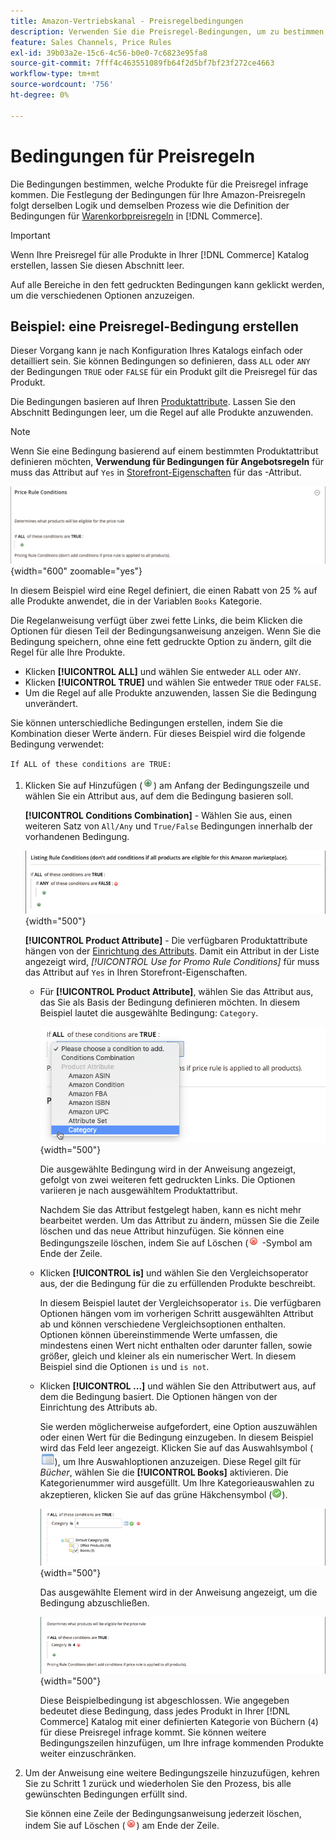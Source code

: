 ```yaml
---
title: Amazon-Vertriebskanal - Preisregelbedingungen
description: Verwenden Sie die Preisregel-Bedingungen, um zu bestimmen, welche Produkte für die Regel des Listenpreises infrage kommen.
feature: Sales Channels, Price Rules
exl-id: 39b03a2e-15c6-4c56-b0e0-7c6823e95fa8
source-git-commit: 7fff4c463551089fb64f2d5bf7bf23f272ce4663
workflow-type: tm+mt
source-wordcount: '756'
ht-degree: 0%

---
```


# Bedingungen für Preisregeln

Die Bedingungen bestimmen, welche Produkte für die Preisregel infrage kommen. Die Festlegung der Bedingungen für Ihre Amazon-Preisregeln folgt derselben Logik und demselben Prozess wie die Definition der Bedingungen für [Warenkorbpreisregeln](https://experienceleague.adobe.com/docs/commerce-admin/marketing/promotions/cart-rules/price-rules-cart.html) in [!DNL Commerce].

>[!IMPORTANT]
>
>Wenn Ihre Preisregel für alle Produkte in Ihrer [!DNL Commerce] Katalog erstellen, lassen Sie diesen Abschnitt leer.

Auf alle Bereiche in den fett gedruckten Bedingungen kann geklickt werden, um die verschiedenen Optionen anzuzeigen.

## Beispiel: eine Preisregel-Bedingung erstellen

Dieser Vorgang kann je nach Konfiguration Ihres Katalogs einfach oder detailliert sein. Sie können Bedingungen so definieren, dass `ALL` oder `ANY` der Bedingungen `TRUE` oder `FALSE` für ein Produkt gilt die Preisregel für das Produkt.

Die Bedingungen basieren auf Ihren [Produktattribute](https://experienceleague.adobe.com/docs/commerce-admin/catalog/product-attributes/product-attributes.html). Lassen Sie den Abschnitt Bedingungen leer, um die Regel auf alle Produkte anzuwenden.

>[!NOTE]
>
>Wenn Sie eine Bedingung basierend auf einem bestimmten Produktattribut definieren möchten, **Verwendung für Bedingungen für Angebotsregeln** für muss das Attribut auf `Yes` in [Storefront-Eigenschaften](https://experienceleague.adobe.com/docs/commerce-admin/catalog/product-attributes/create/attribute-product-create.html) für das -Attribut.

![Bedingung der Preisregel - Zeile 1](assets/ob-price-rules-condition-1.png){width="600" zoomable="yes"}

In diesem Beispiel wird eine Regel definiert, die einen Rabatt von 25 % auf alle Produkte anwendet, die in der Variablen `Books` Kategorie.

Die Regelanweisung verfügt über zwei fette Links, die beim Klicken die Optionen für diesen Teil der Bedingungsanweisung anzeigen. Wenn Sie die Bedingung speichern, ohne eine fett gedruckte Option zu ändern, gilt die Regel für alle Ihre Produkte.

- Klicken **[!UICONTROL ALL]** und wählen Sie entweder `ALL` oder `ANY`.
- Klicken **[!UICONTROL TRUE]** und wählen Sie entweder `TRUE` oder `FALSE`.
- Um die Regel auf alle Produkte anzuwenden, lassen Sie die Bedingung unverändert.

Sie können unterschiedliche Bedingungen erstellen, indem Sie die Kombination dieser Werte ändern. Für dieses Beispiel wird die folgende Bedingung verwendet:

`If ALL of these conditions are TRUE:`

1. Klicken Sie auf Hinzufügen (![Symbol hinzufügen](assets/btn-add-grn.png)) am Anfang der Bedingungszeile und wählen Sie ein Attribut aus, auf dem die Bedingung basieren soll.

   **[!UICONTROL Conditions Combination]** - Wählen Sie aus, einen weiteren Satz von `All/Any` und `True/False` Bedingungen innerhalb der vorhandenen Bedingung.

   ![Kombination von Preisregelbedingungen](assets/ob-conditions-combinations.png){width="500"}

   **[!UICONTROL Product Attribute]** - Die verfügbaren Produktattribute hängen von der [Einrichtung des Attributs](https://experienceleague.adobe.com/docs/commerce-admin/catalog/product-attributes/create/attribute-product-create.html). Damit ein Attribut in der Liste angezeigt wird, *[!UICONTROL Use for Promo Rule Conditions]* für muss das Attribut auf `Yes` in Ihren Storefront-Eigenschaften.

   - Für **[!UICONTROL Product Attribute]**, wählen Sie das Attribut aus, das Sie als Basis der Bedingung definieren möchten. In diesem Beispiel lautet die ausgewählte Bedingung: `Category`.

     ![Bedingung für Preisregel - Zeile 2, Teil 2](assets/ob-price-rule-condition-2.png){width="500"}

     Die ausgewählte Bedingung wird in der Anweisung angezeigt, gefolgt von zwei weiteren fett gedruckten Links. Die Optionen variieren je nach ausgewähltem Produktattribut.

     Nachdem Sie das Attribut festgelegt haben, kann es nicht mehr bearbeitet werden. Um das Attribut zu ändern, müssen Sie die Zeile löschen und das neue Attribut hinzufügen. Sie können eine Bedingungszeile löschen, indem Sie auf Löschen (![Löschsymbol](assets/btn-del-red.png) -Symbol am Ende der Zeile.

   - Klicken **[!UICONTROL is]** und wählen Sie den Vergleichsoperator aus, der die Bedingung für die zu erfüllenden Produkte beschreibt.

     In diesem Beispiel lautet der Vergleichsoperator `is`. Die verfügbaren Optionen hängen vom im vorherigen Schritt ausgewählten Attribut ab und können verschiedene Vergleichsoptionen enthalten. Optionen können übereinstimmende Werte umfassen, die mindestens einen Wert nicht enthalten oder darunter fallen, sowie größer, gleich und kleiner als ein numerischer Wert. In diesem Beispiel sind die Optionen `is` und `is not`.

   - Klicken **[!UICONTROL ...]** und wählen Sie den Attributwert aus, auf dem die Bedingung basiert. Die Optionen hängen von der Einrichtung des Attributs ab.

     Sie werden möglicherweise aufgefordert, eine Option auszuwählen oder einen Wert für die Bedingung einzugeben. In diesem Beispiel wird das Feld leer angezeigt. Klicken Sie auf das Auswahlsymbol (![Auswahlsymbol](assets/btn-chooser.png)), um Ihre Auswahloptionen anzuzeigen. Diese Regel gilt für _Bücher_, wählen Sie die **[!UICONTROL Books]** aktivieren. Die Kategorienummer wird ausgefüllt. Um Ihre Kategorieauswahlen zu akzeptieren, klicken Sie auf das grüne Häkchensymbol (![Symbol &quot;Häkchen&quot;](assets/btn-check-mark-green.png)).

     ![Bedingung für Preisregel - Zeile 2, Teil 3](assets/ob-price-rule-condition-3.png){width="500"}

     Das ausgewählte Element wird in der Anweisung angezeigt, um die Bedingung abzuschließen.

     ![Bedingung für Preisregel - Zeile 2, Teil 4](assets/ob-price-rule-condition-4.png){width="500"}

     Diese Beispielbedingung ist abgeschlossen. Wie angegeben bedeutet diese Bedingung, dass jedes Produkt in Ihrer [!DNL Commerce] Katalog mit einer definierten Kategorie von Büchern (`4`) für diese Preisregel infrage kommt. Sie können weitere Bedingungszeilen hinzufügen, um Ihre infrage kommenden Produkte weiter einzuschränken.

1. Um der Anweisung eine weitere Bedingungszeile hinzuzufügen, kehren Sie zu Schritt 1 zurück und wiederholen Sie den Prozess, bis alle gewünschten Bedingungen erfüllt sind.

   Sie können eine Zeile der Bedingungsanweisung jederzeit löschen, indem Sie auf Löschen (![Löschsymbol](assets/btn-del-red.png)) am Ende der Zeile.
